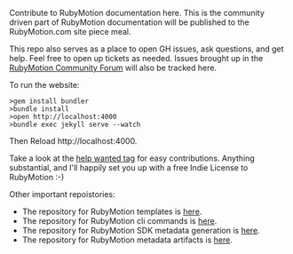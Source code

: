 Contribute to RubyMotion documentation here. This is the community driven part of RubyMotion documentation  will be published to the RubyMotion.com site piece meal. 

This repo also serves as a place to open GH issues, ask questions, and get help. Feel free to open up tickets as needed. Issues brought up in the [RubyMotion Community Forum](http://community.rubymotion.com) will also be tracked here.

To run the website:

```
>gem install bundler
>bundle install
>open http://localhost:4000
>bundle exec jekyll serve --watch
```

Then Reload http://localhost:4000.

Take a look at the [help wanted tag](https://github.com/amirrajan/rubymotion-applied/issues?q=is%3Aissue+is%3Aopen+label%3A%22help+wanted%22) for easy contributions. Anything substantial, and I'll happily set you up with a free Indie License to RubyMotion :-)

Other important repoistories:

- The repository for RubyMotion templates is [here](https://github.com/amirrajan/rubymotion-templates).
- The repository for RubyMotion cli commands is [here](https://github.com/amirrajan/rubymotion-command).
- The repository for RubyMotion SDK metadata generation is [here](https://github.com/amirrajan/rubymotion-bridgesupport).
- The repository for RubyMotion metadata artifacts is [here](http://github.com/amirrajan/rubymotion-data).

